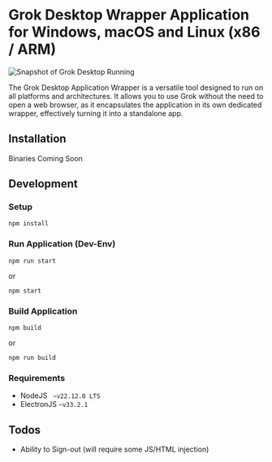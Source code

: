 # Grok Desktop Wrapper Application for Windows, macOS and Linux (x86 / ARM)

![Snapshot of Grok Desktop Running](appsnapshot.png)

The Grok Desktop Application Wrapper is a versatile tool designed to run on all platforms and architectures. It allows you to use Grok without the need to open a web browser, as it encapsulates the application in its own dedicated wrapper, effectively turning it into a standalone app.

## Installation
Binaries Coming Soon

## Development
### Setup
```
npm install
```

### Run Application (Dev-Env)
```
npm run start
```
or
```
npm start
```

### Build Application
```
npm build
```
or
```
npm run build
```
### Requirements
* NodeJS ``` ~v22.12.0 LTS```
* ElectronJS ``` ~v33.2.1 ```


## Todos
* Ability to Sign-out (will require some JS/HTML injection)

